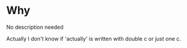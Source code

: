 # Why
No description needed

Actually I don't know if 'actually' is written with double c or just one c.
